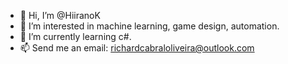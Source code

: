 - 👋 Hi, I’m @HiiranoK
- 👀 I’m interested in machine learning, game design, automation.
- 🌱 I’m currently learning c#.
- 📫 Send me an email: richardcabraloliveira@outlook.com

<!---
HiiranoK/HiiranoK is a ✨ special ✨ repository because its `README.md` (this file) appears on your GitHub profile.
You can click the Preview link to take a look at your changes.
--->
